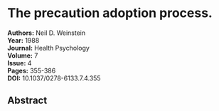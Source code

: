 # The precaution adoption process.

**Authors:** Neil D. Weinstein  
**Year:** 1988  
**Journal:** Health Psychology  
**Volume:** 7  
**Issue:** 4  
**Pages:** 355-386  
**DOI:** 10.1037/0278-6133.7.4.355  

## Abstract


